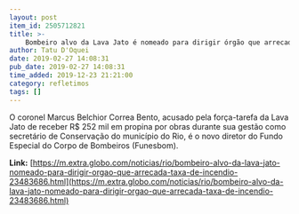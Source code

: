 ```yaml
---
layout: post
item_id: 2505712821
title: >-
    Bombeiro alvo da Lava Jato é nomeado para dirigir órgão que arrecada taxa de incêndio
author: Tatu D'Oquei
date: 2019-02-27 14:08:31
pub_date: 2019-02-27 14:08:31
time_added: 2019-12-23 21:21:00
category: refletimos
tags: []
---
```


O coronel Marcus Belchior Correa Bento, acusado pela força-tarefa da Lava Jato de receber R$ 252 mil em propina por obras durante sua gestão como secretário de Conservação do município do Rio, é o novo diretor do Fundo Especial do Corpo de Bombeiros (Funesbom).

**Link:** [https://m.extra.globo.com/noticias/rio/bombeiro-alvo-da-lava-jato-nomeado-para-dirigir-orgao-que-arrecada-taxa-de-incendio-23483686.html](https://m.extra.globo.com/noticias/rio/bombeiro-alvo-da-lava-jato-nomeado-para-dirigir-orgao-que-arrecada-taxa-de-incendio-23483686.html)

